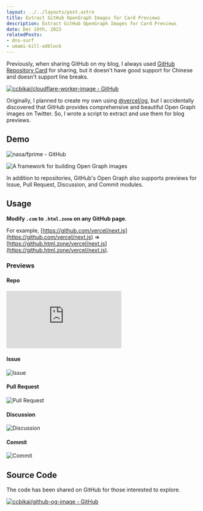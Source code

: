 ```yaml
---
layout: ../../layouts/post.astro
title: Extract GitHub OpenGraph Images for Card Previews
description: Extract GitHub OpenGraph Images for Card Previews
date: Dec 19th, 2023
relatedPosts:
- dns-surf
- umami-kill-adblock
---
```


Previously, when sharing GitHub on my blog, I always used [GitHub Repository Card](https://gh-card.dev/) for sharing, but it doesn't have good support for Chinese and doesn't support line breaks.

[![ccbikai/cloudflare-worker-image - GitHub](https://gh-card.dev/repos/ccbikai/cloudflare-worker-image.svg?fullname=)](https://github.com/ccbikai/cloudflare-worker-image)

Originally, I planned to create my own using [@vercel/og](https://vercel.com/docs/functions/edge-functions/og-image-generation), but I accidentally discovered that GitHub provides comprehensive and beautiful Open Graph images on Twitter. So, I wrote a script to extract and use them for blog previews.

## Demo

![nasa/fprime - GitHub](https://github.html.zone/nasa/fprime)

![A framework for building Open Graph images](https://static.miantiao.me/share/9ZxTs8/RZHfnD.png)

In addition to repositories, GitHub's Open Graph also supports previews for Issue, Pull Request, Discussion, and Commit modules.

## Usage

**Modify `.com` to `.html.zone` on any GitHub page**.

For example, [https://github.com/vercel/next.js](https://github.com/vercel/next.js) => [https://github.html.zone/vercel/next.js](https://github.html.zone/vercel/next.js).

### Previews

#### Repo

![Repo](https://github.html.zone/vercel/next.js)

#### Issue

![Issue](https://github.html.zone/vuejs/core/issues/9862)

#### Pull Request

![Pull Request](https://github.html.zone/lobehub/lobe-chat/pull/529)

#### Discussion

![Discussion](https://github.html.zone/lobehub/lobe-chat/discussions/551)

#### Commit

![Commit](https://github.html.zone/vercel/next.js/commit/a65fb162989fd00ca21534947538b8dbb6bf7f86)

## Source Code

The code has been shared on GitHub for those interested to explore.

[![ccbikai/github-og-image - GitHub](https://github.html.zone/ccbikai/github-og-image)](https://github.com/ccbikai/github-og-image)
